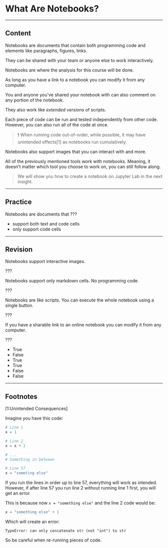 ﻿---
author: Stefan-Stojanovic

type: normal

category: how to

---

# What Are Notebooks?

---
## Content

Notebooks are documents that contain both programming code and elements like paragraphs, figures, links.

They can be shared with your team or anyone else to work interactively.

Notebooks are where the analysis for this course will be done.

As long as you have a link to a notebook you can modify it from any computer.

You and anyone you've shared your notebook with can also comment on any portion of the notebook.

They also work like *extended versions* of scripts.

Each piece of code can be run and tested independently from other code. However, you can also run all of the code at once.

> ❗ When running code out-of-order, while possible, it may have unintended effects[1] as notebooks run cumulatively.

Notebooks also support images that you can interact with and more.

All of the previously mentioned tools work with notebooks. Meaning, it doesn't matter which tool you choose to work on, you can still follow along.

> We will show you how to create a notebook on Jupyter Lab in the next insight.

---
## Practice

Notebooks are documents that ??? 

- support both text and code cells
- only support code cells


---
## Revision

Notebooks support interactive images.

???

Notebooks support only markdown cells. No programming code.

???

Notebooks are like scripts. You can execute the whole notebook using a single button.

???

If you have a sharable link to an online notebook you can modify it from any computer.

???

- True
- False
- True
- True
- False
- False

---
## Footnotes

[1:Unintended Consequences]

Imagine you have this code:
```python
# Line 1
x = 1

# Line 2
x = x + 1

# ...
# Something in between 

# Line 57
x = "someting else"
```


If you run the lines in order up to line 57, everything will work as intended. However, if after line 57 you run line 2 without running line 1 first, you will get an error.

This is because now `x = "something else"` and the line 2 code would be:
```python
x = "something else" + 1
```

Which will create an error:

`TypeError: can only concatenate str (not "int") to str`

So be careful when re-running pieces of code.